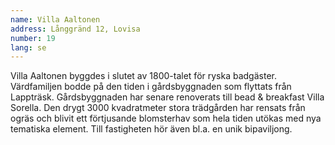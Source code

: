 ```yaml
---
name: Villa Aaltonen
address: Långgränd 12, Lovisa
number: 19
lang: se
---
```

Villa Aaltonen byggdes i slutet av 1800-talet för ryska badgäster. Värdfamiljen bodde på den tiden i gårdsbyggnaden som flyttats från Lappträsk. Gårdsbyggnaden har senare renoverats till bead & breakfast Villa Sorella. Den drygt 3000 kvadratmeter stora trädgården har rensats från ogräs och blivit ett förtjusande blomsterhav som hela tiden utökas med nya tematiska element. Till fastigheten hör även bl.a. en unik bipaviljong.
